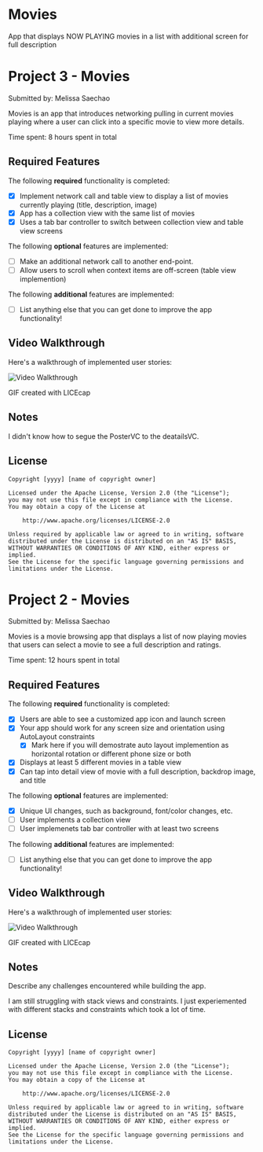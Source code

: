 # Movies
App that displays NOW PLAYING movies in a list with additional screen for full description

# Project 3 - Movies

Submitted by: Melissa Saechao

Movies is an app that introduces networking pulling in current movies playing where a user can click into a specific movie to view more details.

Time spent: 8 hours spent in total

## Required Features

The following **required** functionality is completed:

- [x] Implement network call and table view to display a list of movies currently playing (title, description, image)
- [x] App has a collection view with the same list of movies
- [x] Uses a tab bar controller to switch between collection view and table view screens
 
The following **optional** features are implemented:

- [ ] Make an additional network call to another end-point.	
- [ ] Allow users to scroll when context items are off-screen (table view implemention)

The following **additional** features are implemented:

- [ ] List anything else that you can get done to improve the app functionality!

## Video Walkthrough

Here's a walkthrough of implemented user stories:

<img src='https://raw.githubusercontent.com/melisaechao/Movies/8403720c42c1472da52be81ea85638ab2b206871/myStory2.gif?token=A2PV7AQNSVEOTVKB7MDLMWDEB7ZJK' title='Video Walkthrough' width='' alt='Video Walkthrough' />

GIF created with LICEcap

## Notes

I didn't know how to segue the PosterVC to the deatailsVC.

## License

    Copyright [yyyy] [name of copyright owner]

    Licensed under the Apache License, Version 2.0 (the "License");
    you may not use this file except in compliance with the License.
    You may obtain a copy of the License at

        http://www.apache.org/licenses/LICENSE-2.0

    Unless required by applicable law or agreed to in writing, software
    distributed under the License is distributed on an "AS IS" BASIS,
    WITHOUT WARRANTIES OR CONDITIONS OF ANY KIND, either express or implied.
    See the License for the specific language governing permissions and
    limitations under the License.
# Project 2 - Movies

Submitted by: Melissa Saechao

Movies is a movie browsing app that displays a list of now playing movies that users can select a movie to see a full description and ratings. 

Time spent: 12 hours spent in total

## Required Features

The following **required** functionality is completed:

- [x] Users are able to see a customized app icon and launch screen
- [x] Your app should work for any screen size and orientation using AutoLayout constraints
  - [x] Mark here if you will demostrate auto layout implemention as horizontal rotation or different phone size or both
- [x] Displays at least 5 different movies in a table view
- [x] Can tap into detail view of movie with a full description, backdrop image, and title
 
The following **optional** features are implemented:

- [x] Unique UI changes, such as background, font/color changes, etc.
- [ ] User implements a collection view
- [ ] User implemenets tab bar controller with at least two screens

The following **additional** features are implemented:

- [ ] List anything else that you can get done to improve the app functionality!

## Video Walkthrough

Here's a walkthrough of implemented user stories:

<img src='https://raw.githubusercontent.com/melisaechao/Movies/main/myStory.gif?token=GHSAT0AAAAAAB7J2BDM6BBHTK2PMXNAJR6UZAGTIAQ' title='Video Walkthrough' width='' alt='Video Walkthrough' />

GIF created with LICEcap


## Notes

Describe any challenges encountered while building the app.

I am still struggling with stack views and constraints. I just experiemented with different stacks and constraints which took a lot of time.

## License

    Copyright [yyyy] [name of copyright owner]

    Licensed under the Apache License, Version 2.0 (the "License");
    you may not use this file except in compliance with the License.
    You may obtain a copy of the License at

        http://www.apache.org/licenses/LICENSE-2.0

    Unless required by applicable law or agreed to in writing, software
    distributed under the License is distributed on an "AS IS" BASIS,
    WITHOUT WARRANTIES OR CONDITIONS OF ANY KIND, either express or implied.
    See the License for the specific language governing permissions and
    limitations under the License.

